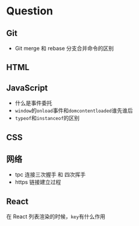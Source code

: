 # Question

## Git

- Git merge 和 rebase 分支合并命令的区别

## HTML

## JavaScript

- 什么是事件委托
- `window`的`onload`事件和`domcontentloaded`谁先谁后
- `typeof`和`instanceof`的区别

## CSS

## 网络

- tpc  连接三次握手 和 四次挥手
- https 链接建立过程

## React

在 React 列表渲染的时候，`key`有什么作用